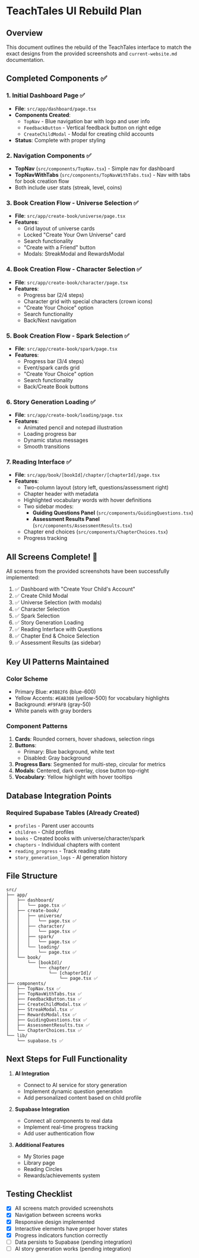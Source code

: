 # TeachTales UI Rebuild Plan

## Overview
This document outlines the rebuild of the TeachTales interface to match the exact designs from the provided screenshots and `current-website.md` documentation.

## Completed Components ✅

### 1. Initial Dashboard Page ✅
- **File**: `src/app/dashboard/page.tsx`
- **Components Created**:
  - `TopNav` - Blue navigation bar with logo and user info
  - `FeedbackButton` - Vertical feedback button on right edge
  - `CreateChildModal` - Modal for creating child accounts
- **Status**: Complete with proper styling

### 2. Navigation Components ✅
- **TopNav** (`src/components/TopNav.tsx`) - Simple nav for dashboard
- **TopNavWithTabs** (`src/components/TopNavWithTabs.tsx`) - Nav with tabs for book creation flow
- Both include user stats (streak, level, coins)

### 3. Book Creation Flow - Universe Selection ✅
- **File**: `src/app/create-book/universe/page.tsx`
- **Features**:
  - Grid layout of universe cards
  - Locked "Create Your Own Universe" card
  - Search functionality
  - "Create with a Friend" button
  - Modals: StreakModal and RewardsModal

### 4. Book Creation Flow - Character Selection ✅
- **File**: `src/app/create-book/character/page.tsx`
- **Features**:
  - Progress bar (2/4 steps)
  - Character grid with special characters (crown icons)
  - "Create Your Choice" option
  - Search functionality
  - Back/Next navigation

### 5. Book Creation Flow - Spark Selection ✅
- **File**: `src/app/create-book/spark/page.tsx`
- **Features**:
  - Progress bar (3/4 steps)
  - Event/spark cards grid
  - "Create Your Choice" option
  - Search functionality
  - Back/Create Book buttons

### 6. Story Generation Loading ✅
- **File**: `src/app/create-book/loading/page.tsx`
- **Features**:
  - Animated pencil and notepad illustration
  - Loading progress bar
  - Dynamic status messages
  - Smooth transitions

### 7. Reading Interface ✅
- **File**: `src/app/book/[bookId]/chapter/[chapterId]/page.tsx`
- **Features**:
  - Two-column layout (story left, questions/assessment right)
  - Chapter header with metadata
  - Highlighted vocabulary words with hover definitions
  - Two sidebar modes:
    - **Guiding Questions Panel** (`src/components/GuidingQuestions.tsx`)
    - **Assessment Results Panel** (`src/components/AssessmentResults.tsx`)
  - Chapter end choices (`src/components/ChapterChoices.tsx`)
  - Progress tracking

## All Screens Complete! 🎉

All screens from the provided screenshots have been successfully implemented:

1. ✅ Dashboard with "Create Your Child's Account"
2. ✅ Create Child Modal
3. ✅ Universe Selection (with modals)
4. ✅ Character Selection
5. ✅ Spark Selection
6. ✅ Story Generation Loading
7. ✅ Reading Interface with Questions
8. ✅ Chapter End & Choice Selection
9. ✅ Assessment Results (as sidebar)

## Key UI Patterns Maintained

### Color Scheme
- Primary Blue: `#3B82F6` (blue-600)
- Yellow Accents: `#EAB308` (yellow-500) for vocabulary highlights
- Background: `#F9FAFB` (gray-50)
- White panels with gray borders

### Component Patterns
1. **Cards**: Rounded corners, hover shadows, selection rings
2. **Buttons**: 
   - Primary: Blue background, white text
   - Disabled: Gray background
3. **Progress Bars**: Segmented for multi-step, circular for metrics
4. **Modals**: Centered, dark overlay, close button top-right
5. **Vocabulary**: Yellow highlight with hover tooltips

## Database Integration Points

### Required Supabase Tables (Already Created)
- `profiles` - Parent user accounts
- `children` - Child profiles
- `books` - Created books with universe/character/spark
- `chapters` - Individual chapters with content
- `reading_progress` - Track reading state
- `story_generation_logs` - AI generation history

## File Structure
```
src/
├── app/
│   ├── dashboard/
│   │   └── page.tsx ✅
│   ├── create-book/
│   │   ├── universe/
│   │   │   └── page.tsx ✅
│   │   ├── character/
│   │   │   └── page.tsx ✅
│   │   ├── spark/
│   │   │   └── page.tsx ✅
│   │   └── loading/
│   │       └── page.tsx ✅
│   └── book/
│       └── [bookId]/
│           └── chapter/
│               └── [chapterId]/
│                   └── page.tsx ✅
├── components/
│   ├── TopNav.tsx ✅
│   ├── TopNavWithTabs.tsx ✅
│   ├── FeedbackButton.tsx ✅
│   ├── CreateChildModal.tsx ✅
│   ├── StreakModal.tsx ✅
│   ├── RewardsModal.tsx ✅
│   ├── GuidingQuestions.tsx ✅
│   ├── AssessmentResults.tsx ✅
│   └── ChapterChoices.tsx ✅
└── lib/
    └── supabase.ts ✅
```

## Next Steps for Full Functionality

1. **AI Integration**
   - Connect to AI service for story generation
   - Implement dynamic question generation
   - Add personalized content based on child profile

2. **Supabase Integration**
   - Connect all components to real data
   - Implement real-time progress tracking
   - Add user authentication flow

3. **Additional Features**
   - My Stories page
   - Library page
   - Reading Circles
   - Rewards/achievements system

## Testing Checklist
- [x] All screens match provided screenshots
- [x] Navigation between screens works
- [x] Responsive design implemented
- [x] Interactive elements have proper hover states
- [x] Progress indicators function correctly
- [ ] Data persists to Supabase (pending integration)
- [ ] AI story generation works (pending integration) 
